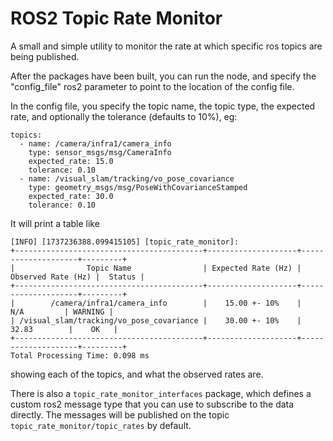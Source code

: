 # ROS2 Topic Rate Monitor

A small and simple utility to monitor the rate at which specific ros topics are being published. 

After the packages have been built, you can run the node, and specify the "config_file" ros2 parameter to point to the location of the config file. 

In the config file, you specify the topic name, the topic type, the expected rate, and optionally the tolerance (defaults to 10%), eg:
```
topics:
  - name: /camera/infra1/camera_info
    type: sensor_msgs/msg/CameraInfo
    expected_rate: 15.0
    tolerance: 0.10
  - name: /visual_slam/tracking/vo_pose_covariance
    type: geometry_msgs/msg/PoseWithCovarianceStamped
    expected_rate: 30.0
    tolerance: 0.10
```

It will print a table like 
```
[INFO] [1737236388.099415105] [topic_rate_monitor]: 
+------------------------------------------+--------------------+--------------------+---------+
|                Topic Name                | Expected Rate (Hz) | Observed Rate (Hz) |  Status |
+------------------------------------------+--------------------+--------------------+---------+
|        /camera/infra1/camera_info        |    15.00 +- 10%    |        N/A         | WARNING |
| /visual_slam/tracking/vo_pose_covariance |    30.00 +- 10%    |       32.83        |    OK   |
+------------------------------------------+--------------------+--------------------+---------+
Total Processing Time: 0.098 ms
```
showing each of the topics, and what the observed rates are.


There is also a `topic_rate_monitor_interfaces` package, which defines a custom ros2 message type that you can use to subscribe to the data directly. 
The messages will be published on the topic `topic_rate_monitor/topic_rates` by default.
